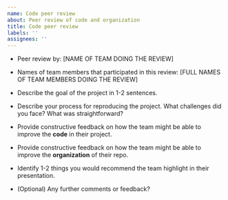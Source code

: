 ```yaml
---
name: Code peer review
about: Peer review of code and organization
title: Code peer review
labels: ''
assignees: ''
---
```


- Peer review by: [NAME OF TEAM DOING THE REVIEW]

- Names of team members that participated in this review: [FULL NAMES OF TEAM MEMBERS DOING THE REVIEW]

- Describe the goal of the project in 1-2 sentences.




- Describe your process for reproducing the project. What challenges did you face? What was straightforward?




- Provide constructive feedback on how the team might be able to improve the **code** in their project.



- Provide constructive feedback on how the team might be able to improve the **organization** of their repo.




- Identify 1-2 things you would recommend the team highlight in their presentation.



- (Optional) Any further comments or feedback?


